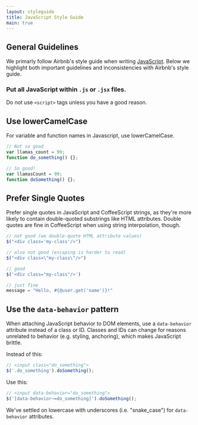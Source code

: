 ```yaml
---
layout: styleguide
title: JavaScript Style Guide
main: true
---
```


## General Guidelines

We primarly follow Airbnb's style guide when writing [JavaScript](https://github.com/airbnb/javascript). Below we highlight both important guidelines and inconsistencies with Airbnb's style guide.

### Put all JavaScript within `.js` or `.jsx` files.

Do not use `<script>` tags unless you have a good reason.

## Use lowerCamelCase

For variable and function names in Javascript, use lowerCamelCase.

```js
// Not so good
var llamas_count = 99;
function do_something() {};

// So good!
var llamasCount = 99;
function doSomething() {};
```

## Prefer Single Quotes

Prefer single quotes in JavaScript and CoffeeScript strings, as they're more likely to contain double-quoted substrings like HTML attributes. Double quotes are fine in CoffeeScript when using string interpolation, though.

```js
// not good (we double-quote HTML attribute values)
$("<div class='my-class'/>")

// also not good (escaping is harder to read)
$("<div class=\"my-class\"/>")

// good
$('<div class="my-class"/>')

// just fine
message = "Hello, #{@user.get('name')}!"
```

## Use the `data-behavior` pattern

When attaching JavaScript behavior to DOM elements, use a `data-behavior` attribute instead of a class or ID. Classes and IDs can change for reasons unrelated to behavior (e.g. styling, anchoring), which makes JavaScript brittle.

Instead of this:

```js
// <input class="do_something">
$('.do_something').doSomething();
```

Use this:

```js
// <input data-behavior="do_something">
$('[data-behavior~=do_something]').doSomething();
```

We've settled on lowercase with underscores (i.e. "snake_case") for `data-behavior` attributes.
